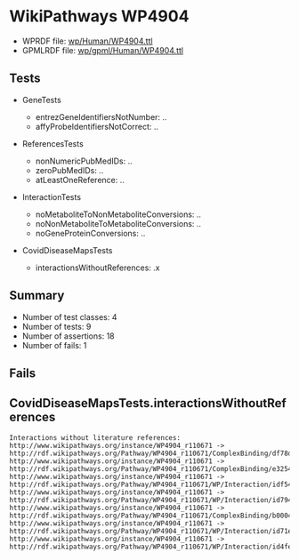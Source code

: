 # WikiPathways WP4904

* WPRDF file: [wp/Human/WP4904.ttl](../wp/Human/WP4904.ttl)
* GPMLRDF file: [wp/gpml/Human/WP4904.ttl](../wp/gpml/Human/WP4904.ttl)

## Tests

* GeneTests
    * entrezGeneIdentifiersNotNumber: ..
    * affyProbeIdentifiersNotCorrect: ..

* ReferencesTests
    * nonNumericPubMedIDs: ..
    * zeroPubMedIDs: ..
    * atLeastOneReference: ..

* InteractionTests
    * noMetaboliteToNonMetaboliteConversions: ..
    * noNonMetaboliteToMetaboliteConversions: ..
    * noGeneProteinConversions: ..

* CovidDiseaseMapsTests
    * interactionsWithoutReferences: .x

## Summary

* Number of test classes: 4
* Number of tests: 9
* Number of assertions: 18
* Number of fails: 1

## Fails

## CovidDiseaseMapsTests.interactionsWithoutReferences

```
Interactions without literature references:
http://www.wikipathways.org/instance/WP4904_r110671 -> http://rdf.wikipathways.org/Pathway/WP4904_r110671/ComplexBinding/df78d
http://www.wikipathways.org/instance/WP4904_r110671 -> http://rdf.wikipathways.org/Pathway/WP4904_r110671/ComplexBinding/e3254
http://www.wikipathways.org/instance/WP4904_r110671 -> http://rdf.wikipathways.org/Pathway/WP4904_r110671/WP/Interaction/idf54d419
http://www.wikipathways.org/instance/WP4904_r110671 -> http://rdf.wikipathways.org/Pathway/WP4904_r110671/WP/Interaction/id7947a72f
http://www.wikipathways.org/instance/WP4904_r110671 -> http://rdf.wikipathways.org/Pathway/WP4904_r110671/ComplexBinding/b0004
http://www.wikipathways.org/instance/WP4904_r110671 -> http://rdf.wikipathways.org/Pathway/WP4904_r110671/WP/Interaction/id71ecd0f3
http://www.wikipathways.org/instance/WP4904_r110671 -> http://rdf.wikipathways.org/Pathway/WP4904_r110671/WP/Interaction/id4fe61d16

```
